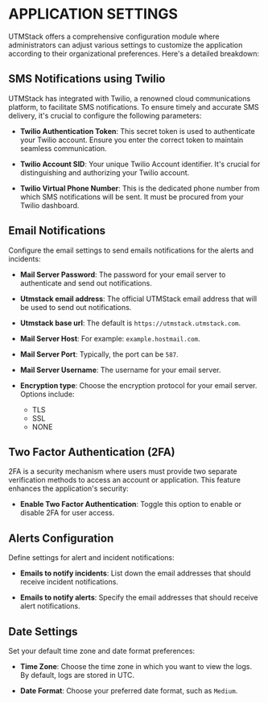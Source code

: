 # APPLICATION SETTINGS

UTMStack offers a comprehensive configuration module where administrators can adjust various settings to customize the application according to their organizational preferences. Here's a detailed breakdown:

## SMS Notifications using Twilio

UTMStack has integrated with Twilio, a renowned cloud communications platform, to facilitate SMS notifications. To ensure timely and accurate SMS delivery, it's crucial to configure the following parameters:

- **Twilio Authentication Token**: This secret token is used to authenticate your Twilio account. Ensure you enter the correct token to maintain seamless communication.
  
- **Twilio Account SID**: Your unique Twilio Account identifier. It's crucial for distinguishing and authorizing your Twilio account.

- **Twilio Virtual Phone Number**: This is the dedicated phone number from which SMS notifications will be sent. It must be procured from your Twilio dashboard.


## Email Notifications

Configure the email settings to send emails notifications for the alerts and incidents:

- **Mail Server Password**: The password for your email server to authenticate and send out notifications.

- **Utmstack email address**: The official UTMStack email address that will be used to send out notifications.

- **Utmstack base url**: The default is `https://utmstack.utmstack.com`.

- **Mail Server Host**: For example: `example.hostmail.com`.

- **Mail Server Port**: Typically, the port can be `587`.

- **Mail Server Username**: The username for your email server.

- **Encryption type**: Choose the encryption protocol for your email server. Options include:
  - TLS
  - SSL
  - NONE



## Two Factor Authentication (2FA)

2FA is a security mechanism where users must provide two separate verification methods to access an account or application. This feature enhances the application's security:

- **Enable Two Factor Authentication**: Toggle this option to enable or disable 2FA for user access.


## Alerts Configuration

Define settings for alert and incident notifications:

- **Emails to notify incidents**: List down the email addresses that should receive incident notifications.

- **Emails to notify alerts**: Specify the email addresses that should receive alert notifications.

## Date Settings

Set your default time zone and date format preferences:

- **Time Zone**: Choose the time zone in which you want to view the logs. By default, logs are stored in UTC.

- **Date Format**: Choose your preferred date format, such as `Medium`.

